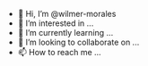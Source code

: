 - 👋 Hi, I’m @wilmer-morales
- 👀 I’m interested in ...
- 🌱 I’m currently learning ...
- 💞️ I’m looking to collaborate on ...
- 📫 How to reach me ...

<!---
wilmer-morales/wilmer-morales is a ✨ special ✨ repository because its `README.md` (this file) appears on your GitHub profile.
You can click the Preview link to take a look at your changes.
--->

